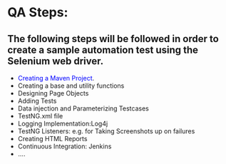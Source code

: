 # QA Steps:

## The following steps will be followed in order to create a sample automation test using the Selenium web driver.

*   <span style="color:blue">Creating a Maven Project</span>.
*   Creating a base and utility functions
*   Designing Page Objects
*   Adding Tests
*   Data injection and Parameterizing Testcases
*   TestNG.xml file
*   Logging Implementation:Log4j
*   TestNG Listeners: e.g. for Taking Screenshots up on failures
*   Creating HTML Reports
*   Continuous Integration: Jenkins
*   ....
